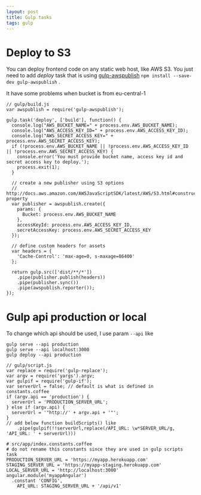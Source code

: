 ```yaml
---
layout: post
title: Gulp tasks
tags: gulp
---
```


# Deploy to S3

You can deploy frontend code on any static web host, like AWS S3. You just need
to add *deploy* task that is using [gulp-awspublish](https://www.npmjs.com/package/gulp-awspublish) `npm install --save-dev gulp-awspublish` .

It have some problems when bucket is from eu-central-1

~~~
// gulp/build.js
var awspublish = require('gulp-awspublish');

gulp.task('deploy', ['build'], function() {
  console.log("AWS_BUCKET_NAME=" + process.env.AWS_BUCKET_NAME);
  console.log("AWS_ACCESS_KEY_ID=" + process.env.AWS_ACCESS_KEY_ID);
  console.log("AWS_SECRET_ACCESS_KEY=" + process.env.AWS_SECRET_ACCESS_KEY);
  if (!process.env.AWS_BUCKET_NAME || !process.env.AWS_ACCESS_KEY_ID || !process.env.AWS_SECRET_ACCESS_KEY) {
    console.error('You must provide bucket name, access key id and secret access key to deploy.');
    process.exit(1);
  }
  
  // create a new publisher using S3 options
  // http://docs.aws.amazon.com/AWSJavaScriptSDK/latest/AWS/S3.html#constructor-property
  var publisher = awspublish.create({
    params: {
      Bucket: process.env.AWS_BUCKET_NAME
    },
    accessKeyId: process.env.AWS_ACCESS_KEY_ID,
    secretAccessKey: process.env.AWS_SECRET_ACCESS_KEY
  });

  // define custom headers for assets
  var headers = {
    'Cache-Control': 'max-age=0, s-maxage=86400'
  };

  return gulp.src(['dist/**/*'])
    .pipe(publisher.publish(headers))
    .pipe(publisher.sync())
    .pipe(awspublish.reporter());
});
~~~

# Gulp api production or local

To change which api should be used, I use param `--api` like

~~~
gulp serve --api production
gulp serve --api localhost:3000
gulp deploy --api production
~~~

~~~
// gulp/script.js
var replace = require('gulp-replace');
var argv = require('yargs').argv;
var gulpif = require('gulp-if');
var serverUrl = false; // default is what is defined in constants.coffee
if (argv.api == 'production') {
  serverUrl = 'PRODUCTION_SERVER_URL';
} else if (argv.api) {
  serverUrl = '"http://' + argv.api + '"';
}
// add below function buildScripts() like
    .pipe(gulpif(!!serverUrl,replace(/API_URL: \w*SERVER_URL/g, 'API_URL: ' + serverUrl)))
~~~

~~~
# src/app/index.constants.coffee
# do not rename this constants since they are used in gulp scripts task
PRODUCTION_SERVER_URL = 'https://myapp.herokuapp.com'
STAGING_SERVER_URL = 'https://myapp-staging.herokuapp.com'
LOCAL_SERVER_URL = 'http://localhost:3000'
angular.module('myappAngular')
  .constant 'CONFIG',
    API_URL: STAGING_SERVER_URL + '/api/v1'
~~~
